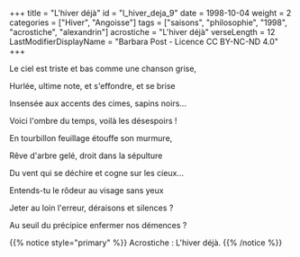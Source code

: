 +++
title = "L'hiver déjà"
id = "l_hiver_deja_9"
date = 1998-10-04
weight = 2
categories = ["Hiver", "Angoisse"]
tags = ["saisons", "philosophie", "1998", "acrostiche", "alexandrin"]
acrostiche = "L'hiver déjà"
verseLength = 12
LastModifierDisplayName = "Barbara Post - Licence CC BY-NC-ND 4.0"
+++

Le ciel est triste et bas comme une chanson grise,

Hurlée, ultime note, et s'effondre, et se brise

Insensée aux accents des cimes, sapins noirs...

Voici l'ombre du temps, voilà les désespoirs !

En tourbillon feuillage étouffe son murmure,

Rêve d'arbre gelé, droit dans la sépulture

Du vent qui se déchire et cogne sur les cieux...

Entends-tu le rôdeur au visage sans yeux

Jeter au loin l'erreur, déraisons et silences ?

Au seuil du précipice enfermer nos démences ?

{{% notice style="primary" %}}
Acrostiche : L'hiver déjà.
{{% /notice %}}
